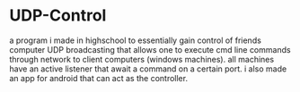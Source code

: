# UDP-Control
a program i made in highschool to essentially gain control of friends computer
UDP broadcasting that allows one to execute cmd line commands through network to client computers (windows machines). all machines have an active listener that await a command on a certain port. i also made an app for android that can act as the controller.
